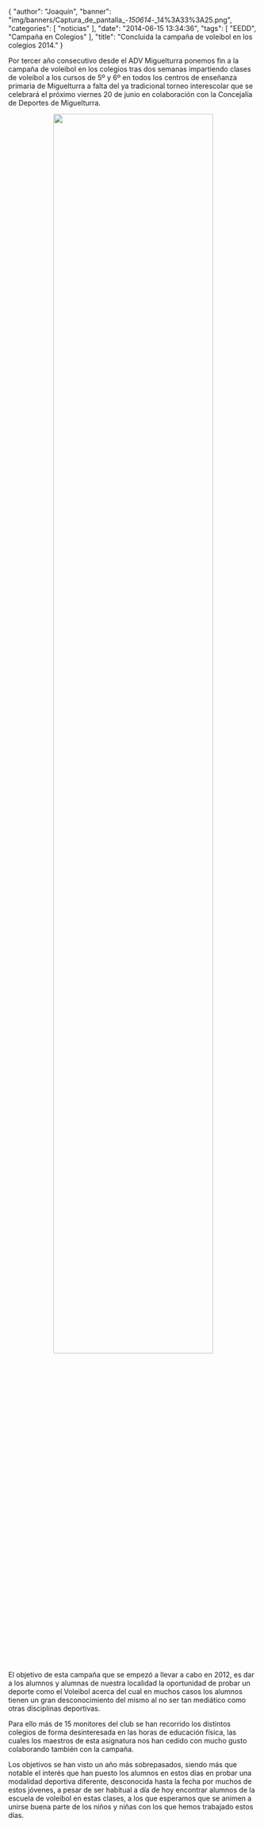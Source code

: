 {
  "author": "Joaquín", 
  "banner": "img/banners/Captura_de_pantalla_-_150614_-_14%3A33%3A25.png", 
  "categories": [
    "noticias"
  ], 
  "date": "2014-06-15 13:34:36", 
  "tags": [
    "EEDD", 
    "Campaña en Colegios"
  ], 
  "title": "Concluida la campaña de voleibol en los colegios 2014."
}

Por tercer año consecutivo desde el ADV Miguelturra ponemos fin a la campaña de voleibol en los colegios tras dos semanas impartiendo clases de voleibol a los cursos de 5º y 6º en todos los centros de enseñanza primaria de Miguelturra a falta del ya tradicional torneo interescolar que se celebrará el próximo viernes 20 de junio en colaboración con la Concejalía de Deportes de Miguelturra.

<center>
<a target="_new" href="http://www.advmiguelturra.org/img/banners/Captura%20de%20pantalla%20-%20150614%20-%2014%3A33%3A25.png"> 
<img width="80%" align="center" src="http://www.advmiguelturra.org/img/banners/Captura%20de%20pantalla%20-%20150614%20-%2014%3A33%3A25.png"/> </a>
</center>

El objetivo de esta campaña que se empezó a llevar a cabo en 2012, es dar a los alumnos y alumnas de nuestra localidad la oportunidad de probar un deporte como el Voleibol acerca del cual en muchos casos los alumnos tienen un gran desconocimiento del mismo al no ser tan mediático como otras disciplinas deportivas.

Para ello más de 15 monitores del club se han recorrido los distintos colegios de forma desinteresada en las horas de educación física, las cuales los maestros de esta asignatura nos han cedido con mucho gusto colaborando también con la campaña.

Los objetivos se han visto un año más sobrepasados, siendo más que notable el interés que han puesto los alumnos en estos días en probar una modalidad deportiva diferente, desconocida hasta la fecha por muchos de estos jóvenes, a pesar de ser habitual a día de hoy encontrar alumnos de la escuela de voleibol en estas clases, a los que esperamos que se animen a unirse buena parte de los niños y niñas con los que hemos trabajado estos días.

